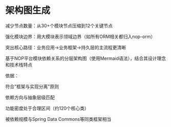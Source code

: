 # 架构图生成

减少节点数量：从30+个模块节点压缩到12个关键节点

强化模块边界：用大模块表示领域边界（如所有ORM相关都归入nop-orm）

突出核心路径：业务应用→业务框架→持久层的主流程更清晰


基于NOP平台模块依赖关系的分层架构图（使用Mermaid语法），结合其设计理念和技术栈特点

依据：

符合"框架与实现分离"原则

依赖方向与抽象层级匹配

功能密度处于合理区间（约120个核心类）

被依赖规模与Spring Data Commons等同类框架相当
